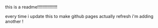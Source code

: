 this is a readme!!!!!!!!!!!!!!!!

every time i update this to make github pages actually refresh i'm adding another !
